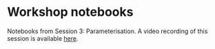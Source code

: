 # Workshop notebooks

Notebooks from Session 3: Parameterisation. A video recording of this session is available [here](https://www.youtube.com/watch?v=oUhOL8ebOFw&list=PL0npZJrngL80qhDgf7xm3g12DEOdqUle6&index=3).
